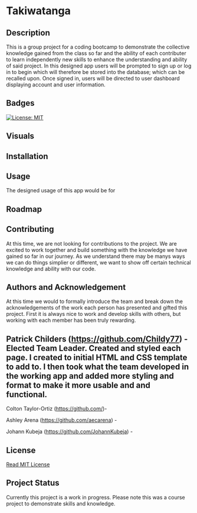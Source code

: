 # Takiwatanga

## Description
This is a group project for a coding bootcamp to demonstrate the collective knowledge gained from the class so far and the ability of each contributer to learn independently new skills to enhance the understanding and ability of said project. In this designed app users will be prompted to sign up or log in to begin which will therefore be stored into the database; which can be recalled upon. Once signed in, users will be directed to user dashboard displaying account and user information.

## Badges
[![License: MIT](https://img.shields.io/badge/License-MIT-yellow.svg)](https://opensource.org/licenses/MIT)

## Visuals


## Installation


## Usage
The designed usage of this app would be for 

## Roadmap


## Contributing
At this time, we are not looking for contributions to the project. We are excited to work together and build something with the knowledge we have gained so far in our journey. As we understand there may be manys ways we can do things simplier or different, we want to show off certain technical knowledge and ability with our code.

## Authors and Acknowledgement
At this time we would to formally introduce the team and break down the acknowledgements of the work each person has presented and gifted this project. First it is always nice to work and develop skills with others, but working with each member has been truly rewarding.  


## Patrick Childers (https://github.com/Childy77) - Elected Team Leader.  Created and styled each page. I created to initial HTML and CSS template to add to. I then took what the team developed in the working app and added more styling and format to make it more usable and and functional.

Colton Taylor-Ortiz (https://github.com/)- 

Ashley Arena (https://github.com/aecarena) - 

Johann Kubeja (https://github.com/JohannKubeja) - 


## License
[Read MIT License](https://opensource.org/licenses/MIT)

## Project Status
Currently this project is a work in progress. Please note this was a course project to demonstrate skills and knowledge. 
